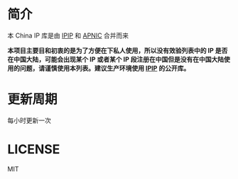 # 简介
本 China IP 库是由 [IPIP](https://github.com/17mon/china_ip_list/) 和 [APNIC](https://ftp.apnic.net/apnic/stats/apnic/delegated-apnic-latest) 合并而来

**本项目主要目和初衷的是为了方便在下私人使用，所以没有效验列表中的 IP 是否在中国大陆，可能会出现某个 IP 或者某个 IP 段注册在中国但是没有在中国大陆使用的问题，请谨慎使用本列表。建议生产环境使用 [IPIP](https://github.com/17mon/china_ip_list/) 的公开库。**
# 更新周期
每小时更新一次
# LICENSE
MIT

